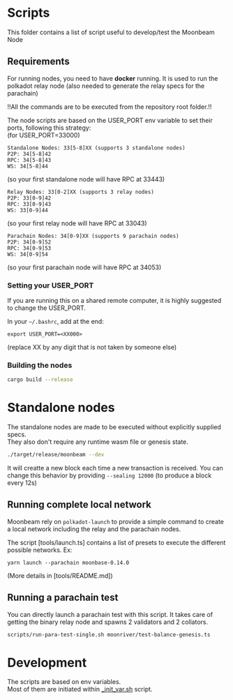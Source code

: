 # Scripts

This folder contains a list of script useful to develop/test the Moonbeam Node

## Requirements

For running nodes, you need to have **docker** running.
It is used to run the polkadot relay node (also needed to generate the relay specs for the parachain)

!!All the commands are to be executed from the repository root folder.!!

The node scripts are based on the USER_PORT env variable to set their
ports, following this strategy:  
(for USER_PORT=33000)

```
Standalone Nodes: 33[5-8]XX (supports 3 standalone nodes)
P2P: 34[5-8]42
RPC: 34[5-8]43
WS: 34[5-8]44
```

(so your first standalone node will have RPC at 33443)

```
Relay Nodes: 33[0-2]XX (supports 3 relay nodes)
P2P: 33[0-9]42
RPC: 33[0-9]43
WS: 33[0-9]44
```

(so your first relay node will have RPC at 33043)

```
Parachain Nodes: 34[0-9]XX (supports 9 parachain nodes)
P2P: 34[0-9]52
RPC: 34[0-9]53
WS: 34[0-9]54
```

(so your first parachain node will have RPC at 34053)

### Setting your USER_PORT

If you are running this on a shared remote computer, it is highly suggested to change the USER_PORT.

In your `~/.bashrc`, add at the end:

```
export USER_PORT=<XX000>
```

(replace XX by any digit that is not taken by someone else)

### Building the nodes

```bash
cargo build --release
```

# Standalone nodes

The standalone nodes are made to be executed without explicitly supplied specs.  
They also don't require any runtime wasm file or genesis state.

```bash
./target/release/moonbeam --dev
```

It will creatte a new block each time a new transaction is received.
You can change this behavior by providing `--sealing 12000`
(to produce a block every 12s)

## Running complete local network

Moonbeam rely on `polkadot-launch` to provide a simple command to create a local network including
the relay and the parachain nodes.

The script [tools/launch.ts] contains a list of presets to execute the different possible networks.
Ex:

```
yarn launch --parachain moonbase-0.14.0
```

(More details in [tools/README.md])

## Running a parachain test

You can directly launch a parachain test with this script.
It takes care of getting the binary relay node and spawns 2 validators and 2 collators.

```bash
scripts/run-para-test-single.sh moonriver/test-balance-genesis.ts
```

# Development

The scripts are based on env variables.  
Most of them are initiated within [\_init_var.sh](_init_var.sh) script.
